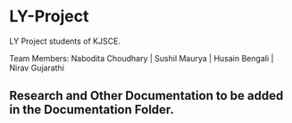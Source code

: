 # LY-Project
LY Project students of KJSCE. 

Team Members:
Nabodita Choudhary | Sushil Maurya | Husain Bengali | Nirav Gujarathi

## Research and Other Documentation to be added in the Documentation Folder.
